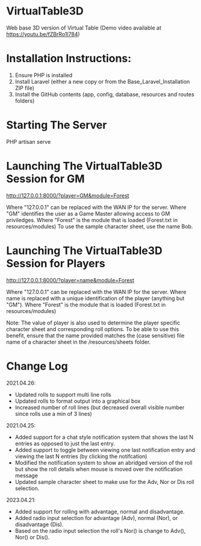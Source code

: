 # VirtualTable3D
Web base 3D version of Virtual Table
(Demo video available at https://youtu.be/fZBrRo1l784)

# Installation Instructions:
1. Ensure PHP is installed
2. Install Laravel (either a new copy or from the Base_Laravel_Installation ZIP file)
3. Install the GitHub contents (app, config, database, resources and routes folders)

# Starting The Server
PHP artisan serve

# Launching The VirtualTable3D Session for GM
http://127.0.0.1:8000/?player=GM&module=Forest

Where "127.0.0.1" can be replaced with the WAN IP for the server.
Where "GM" identifies the user as a Game Master allowing access to GM priviledges.
Where "Forest" is the module that is loaded (Forest.txt in resources/modules)
To use the sample character sheet, use the name Bob.

# Launching The VirtualTable3D Session for Players
http://127.0.0.1:8000/?player=name&module=Forest

Where "127.0.0.1" can be replaced with the WAN IP for the server.
Where name is replaced with a unique identification of the player (anything but "GM").
Where "Forest" is the module that is loaded (Forest.txt in resources/modules)

Note: The value of player is also used to determine the player specific character sheet
and corresponding roll options. To be able to use this benefit, ensure that the name
provided matches the (case sensitive) file name of a character sheet in the
/resources/sheets folder.

# Change Log

2021.04.26:
- Updated rolls to support multi line rolls
- Updated rolls to format output into a graphical box
- Increased number of roll lines (but decreased overall visible number since rolls use a min of 3 lines)

2021.04.25:
- Added support for a chat style notification system that shows the last N entries as opposed to just the last entry.
- Added support to toggle between viewing one last notification entry and viewing the last N entries (by clicking the notifcation)
- Modified the notification system to show an abridged version of the roll but show the roll details when mouse is moved over the notification message
- Updated sample character sheet to make use for the Adv, Nor or Dis roll selection.

2023.04.21:
- Added support for rolling with advantage, normal and disadvantage.
- Added radio input selection for advantage (Adv), normal (Nor), or disadvantage (Dis).
- Based on the radio input selection the roll's Nor() is change to Adv(), Nor() or Dis().
